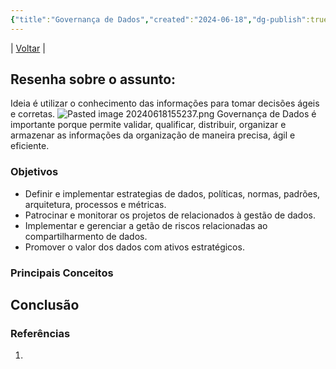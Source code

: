 ```yaml
---
{"title":"Governança de Dados","created":"2024-06-18","dg-publish":true,"tags":["pessoal/estudos","pessoal/puc"],"permalink":"/1-minha-vida/governanca-de-dados/","dgPassFrontmatter":true}
---
```


| [Voltar](index) |
## Resenha sobre o assunto:
Ideia é utilizar o conhecimento das informações para tomar decisões ágeis e corretas.
![Pasted image 20240618155237.png](/img/user/0.Settings/img/Pasted%20image%2020240618155237.png)
Governança de Dados é importante porque permite validar, qualificar, distribuir, organizar e armazenar as informações da organização de maneira precisa, ágil e eficiente.

### Objetivos
- Definir e implementar estrategias de dados, políticas, normas, padrões, arquitetura, processos e métricas.
- Patrocinar e monitorar os projetos de relacionados à gestão de dados.
- Implementar e gerenciar a getão de riscos relacionadas ao compartilharmento de dados.
- Promover o valor dos dados com ativos estratégicos.
### Principais Conceitos


## Conclusão

### Referências
1. 